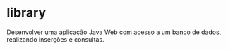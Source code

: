 # library
 Desenvolver uma aplicação Java Web com acesso a um banco de dados,  realizando inserções e consultas.
